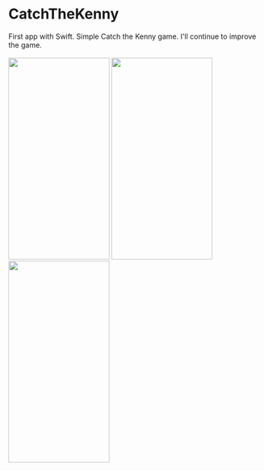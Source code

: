 # CatchTheKenny
First app with Swift. Simple Catch the Kenny game. I'll continue to improve the game.<br/><br/>
<img src="https://user-images.githubusercontent.com/43681383/97159066-5e9a5e00-178b-11eb-83fe-85ff74d404be.png" width="200" height="400" />
<img src="https://user-images.githubusercontent.com/43681383/97159097-678b2f80-178b-11eb-8001-5a8946caaba6.png" width="200" height="400" />
<img src="https://user-images.githubusercontent.com/43681383/97159118-6f4ad400-178b-11eb-9818-a971d6ed1560.png" width="200" height="400" />
